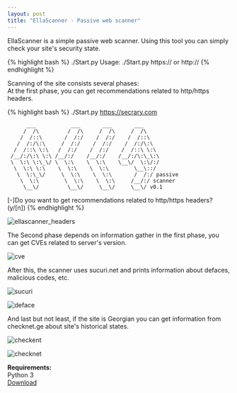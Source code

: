```yaml
---
layout: post
title: "EllaScanner - Passive web scanner"
---
```


EllaScanner is a simple passive web scanner. Using this tool you can simply check your site's security state.

{% highlight bash %}
./Start.py
Usage:
	./Start.py https:// or http://
{% endhighlight %}

Scanning of the site consists several phases:<br>
At the first phase, you can get recommendations related to http/https headers.

{% highlight bash %}
./Start.py https://secrary.com

          ___           ___       ___       ___
         /  /\         /  /\     /  /\     /  /\
        /  /::\       /  /:/    /  /:/    /  /::\
       /  /:/\:\     /  /:/    /  /:/    /  /:/\:\
      /  /::\ \:\   /  /:/    /  /:/    /  /::\ \:\
     /__/:/\:\ \:\ /__/:/    /__/:/    /__/:/\:\_\:\
     \  \:\ \:\_\/ \  \:\    \  \:\    \__\/  \:\/:/
      \  \:\ \:\    \  \:\    \  \:\        \__\::/
       \  \:\_\/     \  \:\    \  \:\       /  /:/ passive
        \  \:\        \  \:\    \  \:\     /__/:/ scanner
         \__\/         \__\/     \__\/     \__\/ v0.1

    
[-]Do you want to get recommendations related to http/https headers? (y/[n]) 
{% endhighlight %}

![ellascanner_headers](https://i.imgur.com/4Cgi18z.png)

The Second phase depends on information gather in the first phase, you can get CVEs related to server's version.

![cve](https://i.imgur.com/ik7Mv03.png)

After this, the scanner uses sucuri.net and prints information about defaces, malicious codes, etc.

![sucuri](https://i.imgur.com/GZos7L7.png)

![deface](https://i.imgur.com/GDQLXEF.png)

And last but not least, if the site is Georgian you can get information from checknet.ge about site's historical states.

![checkent](https://i.imgur.com/8t7q6Hy.png)

![checknet](https://i.imgur.com/TtgwLKh.png)

**Requirements:**<br>
Python 3<br>
[Download](https://github.com/secrary/EllaScanner)
